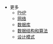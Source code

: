 <!-- _navbar.md -->

* 更多
  * [PHP](面试题/php.md)
  * [网络](面试题/网络.md)
  * [数据库](面试题/数据库.md)
  * [数据结构和算法](面试题/数据结构和算法.md)
  * [设计模式](面试题/设计模式.md)


